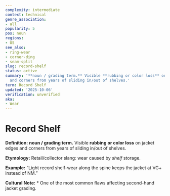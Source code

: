 ```yaml
---
complexity: intermediate
context: technical
genre_association:
- all
popularity: 5
pos: noun
regions:
- US
see_also:
- ring-wear
- corner-ding
- seam-split
slug: record-shelf
status: active
summary: '**noun / grading term.** Visible **rubbing or color loss** on jacket edges
  and corners from years of sliding in/out of shelves.'
term: Record Shelf
updated: '2025-10-06'
verification: unverified
aka:
- Wear
---
```


# Record Shelf

**Definition:** **noun / grading term.** Visible **rubbing or color loss** on jacket edges and corners from years of sliding in/out of shelves.

**Etymology:** Retail/collector slang: wear caused by *shelf* storage.

**Example:** “Light record shelf-wear along the spine keeps the jacket at VG+ instead of NM.”

**Cultural Note:** * One of the most common flaws affecting second-hand jacket grading.

